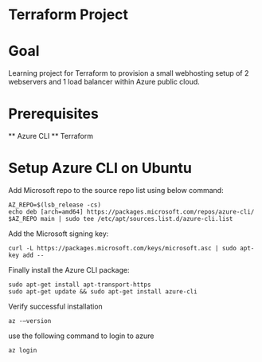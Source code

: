 # Terraform Project

# Goal
Learning project for Terraform to provision a small webhosting setup of 2 webservers and 1 load balancer within Azure public cloud.

# Prerequisites
** Azure CLI
** Terraform

# Setup Azure CLI on Ubuntu
Add Microsoft repo to the source repo list using below command:
```
AZ_REPO=$(lsb_release -cs)
echo deb [arch=amd64] https://packages.microsoft.com/repos/azure-cli/ $AZ_REPO main | sudo tee /etc/apt/sources.list.d/azure-cli.list
```
Add the Microsoft signing key:
```
curl -L https://packages.microsoft.com/keys/microsoft.asc | sudo apt-key add --
```
Finally install the Azure CLI package:
```
sudo apt-get install apt-transport-https
sudo apt-get update && sudo apt-get install azure-cli
```
Verify successful installation
```
az -–version
```
use the following command to login to azure
```
az login
```
